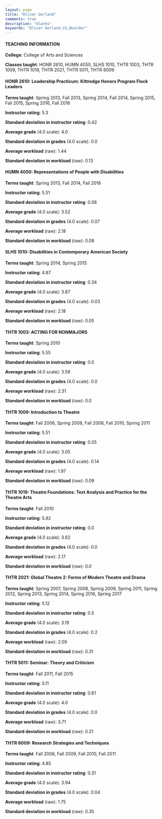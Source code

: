 ```yaml
---
layout: page
title: "Oliver Gerland" 
comments: true
description: "blanks"
keywords: "Oliver Gerland,CU,Boulder"
---
```

<head>
<script src="https://ajax.googleapis.com/ajax/libs/jquery/2.1.3/jquery.min.js"></script>
<script src="https://dl.dropboxusercontent.com/s/pc42nxpaw1ea4o9/highcharts.js?dl=0"></script>
<!-- <script src="../assets/js/highcharts.js"></script> -->
<style type="text/css">@font-face {
	font-family: "Bebas Neue";
	src: url(https://www.filehosting.org/file/details/544349/BebasNeue Regular.otf) format("opentype");
	}
	h1.Bebas { 
		font-family: "Bebas Neue", Verdana, Tahoma;
	}
</style>
</head>
	   
#### TEACHING INFORMATION

**College**: College of Arts and Sciences

**Classes taught**: HONR 2610, HUMN 4050, SLHS 1010, THTR 1003, THTR 1009, THTR 1019, THTR 2021, THTR 5011, THTR 6009

#### HONR 2610: Leadership Practicum: Kittredge Honors Program Flock Leaders

**Terms taught**: Spring 2013, Fall 2013, Spring 2014, Fall 2014, Spring 2015, Fall 2015, Spring 2016, Fall 2016

**Instructor rating**: 5.3

**Standard deviation in instructor rating**: 0.42

**Average grade** (4.0 scale): 4.0

**Standard deviation in grades** (4.0 scale): 0.0

**Average workload** (raw): 1.44

**Standard deviation in workload** (raw): 0.13

#### HUMN 4050: Representations of People with Disabilities

**Terms taught**: Spring 2013, Fall 2014, Fall 2016

**Instructor rating**: 5.51

**Standard deviation in instructor rating**: 0.08

**Average grade** (4.0 scale): 3.52

**Standard deviation in grades** (4.0 scale): 0.07

**Average workload** (raw): 2.18

**Standard deviation in workload** (raw): 0.08

#### SLHS 1010: Disabilities in Contemporary American Society

**Terms taught**: Spring 2014, Spring 2015

**Instructor rating**: 4.87

**Standard deviation in instructor rating**: 0.34

**Average grade** (4.0 scale): 3.87

**Standard deviation in grades** (4.0 scale): 0.03

**Average workload** (raw): 2.18

**Standard deviation in workload** (raw): 0.05

#### THTR 1003: ACTING FOR NONMAJORS

**Terms taught**: Spring 2010

**Instructor rating**: 5.55

**Standard deviation in instructor rating**: 0.0

**Average grade** (4.0 scale): 3.58

**Standard deviation in grades** (4.0 scale): 0.0

**Average workload** (raw): 2.31

**Standard deviation in workload** (raw): 0.0

#### THTR 1009: Introduction to Theatre

**Terms taught**: Fall 2006, Spring 2008, Fall 2008, Fall 2010, Spring 2011

**Instructor rating**: 5.51

**Standard deviation in instructor rating**: 0.05

**Average grade** (4.0 scale): 3.05

**Standard deviation in grades** (4.0 scale): 0.14

**Average workload** (raw): 1.97

**Standard deviation in workload** (raw): 0.09

#### THTR 1019: Theatre Foundations: Text Analysis and Practice for the Theatre Arts

**Terms taught**: Fall 2010

**Instructor rating**: 5.92

**Standard deviation in instructor rating**: 0.0

**Average grade** (4.0 scale): 3.62

**Standard deviation in grades** (4.0 scale): 0.0

**Average workload** (raw): 2.17

**Standard deviation in workload** (raw): 0.0

#### THTR 2021: Global Theatre 2: Forms of Modern Theatre and Drama

**Terms taught**: Spring 2007, Spring 2008, Spring 2009, Spring 2011, Spring 2012, Spring 2013, Spring 2014, Spring 2016, Spring 2017

**Instructor rating**: 5.12

**Standard deviation in instructor rating**: 0.5

**Average grade** (4.0 scale): 3.19

**Standard deviation in grades** (4.0 scale): 0.2

**Average workload** (raw): 2.09

**Standard deviation in workload** (raw): 0.31

#### THTR 5011: Seminar: Theory and Criticism

**Terms taught**: Fall 2011, Fall 2015

**Instructor rating**: 5.11

**Standard deviation in instructor rating**: 0.61

**Average grade** (4.0 scale): 4.0

**Standard deviation in grades** (4.0 scale): 0.0

**Average workload** (raw): 3.71

**Standard deviation in workload** (raw): 0.21

#### THTR 6009: Research Strategies and Techniques

**Terms taught**: Fall 2008, Fall 2009, Fall 2010, Fall 2011

**Instructor rating**: 4.85

**Standard deviation in instructor rating**: 0.31

**Average grade** (4.0 scale): 3.94

**Standard deviation in grades** (4.0 scale): 0.04

**Average workload** (raw): 1.75

**Standard deviation in workload** (raw): 0.35

